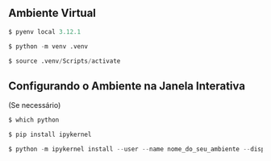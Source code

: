 ## Ambiente Virtual
```py
$ pyenv local 3.12.1
```
```py
$ python -m venv .venv
```
```py
$ source .venv/Scripts/activate
```

## Configurando o Ambiente na Janela Interativa
(Se necessário)

```py
$ which python
```
```py
$ pip install ipykernel
```
```py
$ python -m ipykernel install --user --name nome_do_seu_ambiente --display-name "Python (Ambiente)"
```
